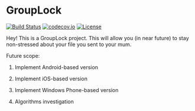 GroupLock
===

[![Build Status](https://travis-ci.org/lanit-tercom-school/grouplock.svg?branch=master)](https://travis-ci.org/lanit-tercom-school/grouplock)
[![codecov.io](https://codecov.io/github/lanit-tercom-school/grouplock/coverage.svg?branch=master)](https://codecov.io/github/lanit-tercom-school/grouplock?branch=master)
[![License](https://img.shields.io/badge/license-Apache%202.0-lightgrey.svg)](LICENSE)


Hey! This is a GroupLock project. This will allow you (in near future) to stay non-stressed about your file you sent to your mum.

Future scope:

1) Implement Android-based version

2) Implement iOS-based version

3) Implement Windows Phone-based version

4) Algorithms investigation
